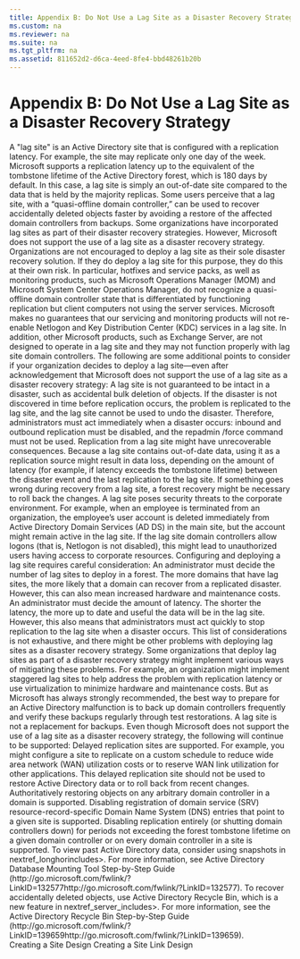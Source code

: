 ```yaml
---
title: Appendix B: Do Not Use a Lag Site as a Disaster Recovery Strategy
ms.custom: na
ms.reviewer: na
ms.suite: na
ms.tgt_pltfrm: na
ms.assetid: 811652d2-d6ca-4eed-8fe4-bbd48261b20b
---
```

# Appendix B: Do Not Use a Lag Site as a Disaster Recovery Strategy
<?xml version="1.0" encoding="utf-8"?>
<developerConceptualDocument xmlns="http://ddue.schemas.microsoft.com/authoring/2003/5" xmlns:xlink="http://www.w3.org/1999/xlink" xmlns:xsi="http://www.w3.org/2001/XMLSchema-instance" xsi:schemaLocation="http://ddue.schemas.microsoft.com/authoring/2003/5 http://clixdevr3.blob.core.windows.net/ddueschema/developer.xsd">
  <introduction />
  <section>
    <content>
      <para>A "lag site" is an Active Directory site that is configured with a replication latency. For example, the site may replicate only one day of the week. Microsoft supports a replication latency up to the equivalent of the tombstone lifetime of the Active Directory forest, which is 180 days by default. In this case, a lag site is simply an out-of-date site compared to the data that is held by the majority replicas. </para>
      <para>Some <?Comment JH: The revision here was “admins can use” but the points we want to convey are:theyshould not use it as a general rule.thetypical Chris Green admin should not try it.somecustomers have this notions that they can do this, maybe they hear it from other customers.If they are doing it they do it at their own risk.Feedback from Dell at EEC was that a lot of customers do it, so I suspect many customers hear about it from other customers. 2009-04-23T15:16:00Z  Id='0?>users perceive that a lag site, with a “quasi-offline domain controller,” can be used to<?CommentEnd Id='0'
    ?> recover accidentally deleted objects faster by avoiding a restore of the affected domain controllers from backups. Some organizations have incorporated lag sites as part of their disaster recovery strategies. </para>
      <para>However, Microsoft does not support the use of a lag site as a disaster recovery strategy. Organizations are not encouraged to deploy a lag site as their sole disaster recovery solution. If they do deploy a lag site for this purpose, they do this at their own risk. </para>
      <para>In particular, hotfixes and service packs, as well as monitoring products, such as Microsoft Operations Manager (MOM) and Microsoft System Center Operations Manager, do not recognize a quasi-offline domain controller state that is differentiated by functioning replication but client computers not using the server services. Microsoft makes no guarantees that our servicing and monitoring products will not re-enable Netlogon and Key Distribution Center (KDC) services in a lag site. In addition, other Microsoft products, such as Exchange Server, are not designed to operate in a lag site and they may not function properly with lag site domain controllers.</para>
      <para>The following are some additional points to consider if your organization decides to deploy a lag site—even after acknowledgement that Microsoft does not support the use of a lag site as a disaster recovery strategy:</para>
      <list class="bullet">
        <listItem>
          <para>A lag site is not guaranteed to be intact in a disaster, such as accidental bulk deletion of objects. </para>
          <para>If the disaster is not discovered in time before replication occurs, the problem is replicated to the lag site, and the lag site cannot be used to undo the disaster.</para>
          <para>Therefore, administrators must act immediately when a disaster occurs: inbound and outbound replication must be disabled, and the <system>repadmin /force</system> command must not be used.</para>
        </listItem>
        <listItem>
          <para>Replication from a lag site might have unrecoverable consequences. </para>
          <para>Because a lag site contains out-of-date data, using it as a replication source might result in data loss, depending on the amount of latency (for example, if latency exceeds the tombstone lifetime) between the disaster event and the last replication to the lag site.</para>
          <para>If something goes wrong during recovery from a lag site, a forest recovery might be necessary to roll back the changes.</para>
        </listItem>
        <listItem>
          <para>A lag site poses security threats to the corporate environment. </para>
          <para>For example, when an employee is terminated from an organization, the employee’s user account is deleted immediately from Active Directory Domain Services (AD DS) in the main site, but the account might remain active in the lag site. If the lag site domain controllers allow logons (that is, Netlogon is not disabled), this might lead to unauthorized users having access to corporate resources.</para>
        </listItem>
      </list>
      <para>Configuring and deploying a lag site requires careful consideration: </para>
      <list class="bullet">
        <listItem>
          <para>An administrator must decide the number of lag sites to deploy in a forest. The more domains that have lag sites, the more likely that a domain can recover from a replicated disaster. However, this can also mean increased hardware and maintenance costs.</para>
        </listItem>
        <listItem>
          <para>An administrator must decide the amount of latency. The shorter the latency, the more up to date and useful the data will be in the lag site. However, this also means that administrators must act quickly to stop replication to the lag site when a disaster occurs.</para>
        </listItem>
      </list>
      <para>This list of considerations is not exhaustive, and there might be other problems with deploying lag sites as a disaster recovery strategy. Some organizations that deploy lag sites as part of a disaster recovery strategy might implement various ways of mitigating these problems. For example, an organization might implement staggered lag sites to help address the problem with replication latency or use virtualization to minimize hardware and maintenance costs. But as Microsoft has always strongly recommended, the best way to prepare for an Active Directory malfunction is to back up domain controllers frequently and verify these backups regularly through test restorations. A lag site is not a replacement for backups.</para>
      <para>Even though Microsoft does not support the use of a lag site as a disaster recovery strategy, the following will continue to be supported:</para>
      <list class="bullet">
        <listItem>
          <para>Delayed replication sites are supported. For example, you might configure a site to replicate on a custom schedule to reduce wide area network (WAN) utilization costs or to reserve WAN link utilization for other applications. This delayed replication site should not be used to restore Active Directory data or to roll back from recent changes.</para>
        </listItem>
        <listItem>
          <para>Authoritatively restoring objects on any arbitrary domain controller in a domain is supported.</para>
        </listItem>
        <listItem>
          <para>Disabling registration of domain service (SRV) resource-record-specific Domain Name System (DNS) entries that point to a given site is supported.</para>
        </listItem>
        <listItem>
          <para>Disabling replication entirely (or shutting domain controllers down) for periods not exceeding the forest tombstone lifetime on a given domain controller or on every domain controller in a site is supported.</para>
        </listItem>
      </list>
      <para>To view past Active Directory data, consider using snapshots in <token>nextref_longhorincludes>. For more information, see Active Directory Database Mounting Tool Step-by-Step Guide (<externalLink><linkText>http://go.microsoft.com/fwlink/?LinkID=132577</linkText><linkUri>http://go.microsoft.com/fwlink/?LinkID=132577</linkUri></externalLink>).</para>
      <para>
To recover accidentally deleted objects, use Active Directory Recycle Bin, which is a new feature in <token>nextref_server_includes>. For more information, see the Active Directory Recycle Bin Step-by-Step Guide (<externalLink><linkText>http://go.microsoft.com/fwlink/?LinkID=139659</linkText><linkUri>http://go.microsoft.com/fwlink/?LinkID=139659</linkUri></externalLink>).</para>
    </content>
  </section>
  <relatedTopics>
    <link xlink:href="28882508-357e-43a3-a405-c573d830c5cc">Creating a Site Design</link>
<link xlink:href="d35bcae0-fe46-4f6f-8cf2-df09e5896546">Creating a Site Link Design</link>
</relatedTopics>
</developerConceptualDocument>

